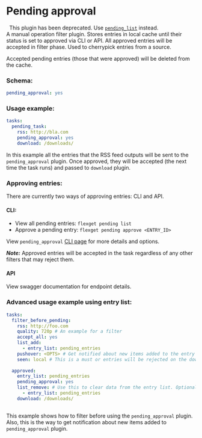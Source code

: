 # Pending approval
<div class="alert alert-warning" role="alert">
<span class="glyphicon glyphicon-exclamation-sign"></span>
  &nbsp;
This plugin has been deprecated. Use <a href="/Plugins/List/pending_list"><code>pending_list</code></a> instead.
</div>
A manual operation filter plugin. Stores entries in local cache until their status is set to approved via CLI or API. All approved entries will be accepted in filter phase.  
Used to cherrypick entries from a source.

Accepted pending entries (those that were approved) will be deleted from the cache.

### Schema:
```yaml
pending_approval: yes
```

### Usage example:

```yaml
tasks:
  pending_task:
    rss: http://bla.com
    pending_approval: yes
    download: /downloads/
```
In this example all the entries that the RSS feed outputs will be sent to the `pending_approval` plugin. Once approved, they will be accepted (the next time the task runs) and passed to `download` plugin.

### Approving entries:

There are currently two ways of approving entries: CLI and API.

####  CLI:
- View all pending entries: `flexget pending list`  
- Approve a pending entry: `flexget pending approve <ENTRY_ID>`  

View `pending_approval` [CLI page](/CLI/pending_approval) for more details and options.

*****Note:***** Approved entries will be accepted in the task regardless of any other filters that may reject them.

#### API

View swagger documentation for endpoint details.

### Advanced usage example using entry list:
```yaml
tasks:
  filter_before_pending:
    rss: http://foo.com
    quality: 720p # An example for a filter
    accept_all: yes
    list_add:
      - entry_list: pending_entries
    pushover: <OPTS> # Get notified about new items added to the entry list
    seen: local # This is a must or entries will be rejected on the download task
  
  approved:
    entry_list: pending_entries
    pending_approval: yes
    list_remove: # Use this to clear data from the entry list. Optional
      - entry_list: pending_entries
    download: /downloads/
      
```
This example shows how to filter before using the `pending_approval` plugin. Also, this is the way to get notification about new items added to `pending_approval` plugin.
  
  




